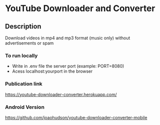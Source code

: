 # YouTube Downloader and Converter

## Description
Download videos in mp4 and mp3 format (music only) without advertisements or spam

### To run locally
- Write in .env file the server port (example: PORT=8080)
- Acess localhost:yourport in the browser

### Publication link
https://youtube-downloader-converter.herokuapp.com/

### Android Version
https://github.com/joaohudson/youtube-downloader-converter-mobile
